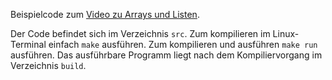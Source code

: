 Beispielcode zum [Video zu Arrays und Listen](https://youtu.be/v_H-7mPeRzg).

Der Code befindet sich im Verzeichnis `src`.
Zum kompilieren im Linux-Terminal einfach `make` ausführen. 
Zum kompilieren und ausführen `make run` ausführen.
Das ausführbare Programm liegt nach dem Kompiliervorgang im Verzeichnis `build`.